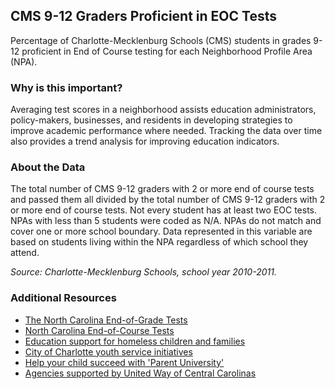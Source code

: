 ## CMS 9-12 Graders Proficient in EOC Tests
Percentage of Charlotte-Mecklenburg Schools (CMS) students in grades 9-12 proficient in End of Course testing for each Neighborhood Profile Area (NPA).

### Why is this important?
Averaging test scores in a neighborhood assists education administrators, policy-makers, businesses, and residents in developing strategies to improve academic performance where needed.  Tracking the data over time also provides a trend analysis for improving education indicators.

### About the Data
The total number of CMS 9-12 graders with 2 or more end of course tests and passed them all divided by the total number of CMS 9-12 graders with 2 or more end of course tests.   Not every student has at least two EOC tests. NPAs with less than 5 students were coded as N/A. NPAs do not match and cover one or more school boundary. Data represented in this variable are based on students living within the NPA regardless of which school they attend.

_Source: Charlotte-Mecklenburg Schools, school year 2010-2011._

### Additional Resources
+ [The North Carolina End-of-Grade Tests](http://www.ncpublicschools.org/accountability/testing/eog/)
+ [North Carolina End-of-Course Tests](http://www.ncpublicschools.org/accountability/testing/eoc/)
+ [Education support for homeless children and families](http://www.achildsplace.org/help-for-homeless-kids/student-services)
+ [City of Charlotte youth service initiatives](http://charmeck.org/city/charlotte/mayor/MentoringAlliance/Pages/default.aspx)
+ [Help your child succeed with 'Parent University'](http://www.cms.k12.nc.us/parents/ParentUniv/Pages/ParentResources.aspx)
+ [Agencies supported by United Way of Central Carolinas](http://www.uwcentralcarolinas.org/who-we-help/agency-list)
